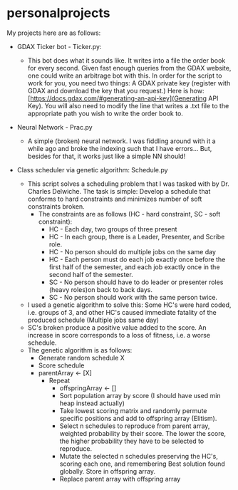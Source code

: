 # personalprojects

My projects here are as follows:

* GDAX Ticker bot - Ticker.py:
	* This bot does what it sounds like. It writes into a file 	the order book for every second. Given fast enough queries 	from the GDAX website, one could write an arbitrage bot 	with this. In order for the script to work for you, you 	need two things: A GDAX private key (register with GDAX 	and download the key that you request.) Here is how:
	[https://docs.gdax.com/#generating-an-api-key](Generating 	API Key). You will also need to modify the line that 	writes a .txt file to the appropriate path you wish to 	write the 	order book to.

* Neural Network - Prac.py
	* A simple (broken) neural network. I was fiddling around 	with it a while ago and broke the indexing such that I 	have errors... But, besides for that, it works just like a 	simple NN should!

* Class scheduler via genetic algorithm: Schedule.py
	* This script solves a scheduling problem that I was 	tasked with by Dr. Charles Delwiche. The task is simple: 	Develop a schedule that conforms to hard constraints and 	minimizes number of soft constraints broken.
		* The constraints are as follows (HC - hard 				constraint, SC - soft constraint):
			* HC - Each day, two groups of three present
			* HC - In each group, there is a Leader, 					Presenter,	and Scribe role.
			* HC - No person should do multiple jobs on the 			same day
			* HC - Each person must do each job exactly once 			before the first half of the semester, and each 			job exactly once in the second half of the 				semester.
			* SC - No person should have to do leader or 				presenter roles (heavy roles)on back to back 				days.
			* SC - No person should work with the same 				person twice.
	* I used a genetic algorithm to solve this: Some HC's were 	hard coded, i.e. groups of 3, and other HC's caused 	immediate fatality of the produced schedule (Multiple jobs 	same day)
	* SC's broken produce a positive value added to the score. 	An increase in score corresponds to a loss of fitness, 	i.e. a worse schedule.
	* The genetic algorithm is as follows:
		* Generate random schedule X
		* Score schedule
		* parentArray <- [X]
			* Repeat
				* offspringArray <- []
				* Sort population array by score (I should 				have used min heap instead actually)
				* Take lowest scoring matrix and randomly 					permute specific positions and add to 					offspring array (Elitism).
				* Select n schedules to reproduce from parent array, 						weighted probability by their score. The 					lower the score, the higher probability 					they have to be selected to reproduce.
				* Mutate the selected n schedules 						preserving the HC's, scoring each one, and 				remembering Best solution found globally. Store in offspring array.
				* Replace parent array with offspring 					array